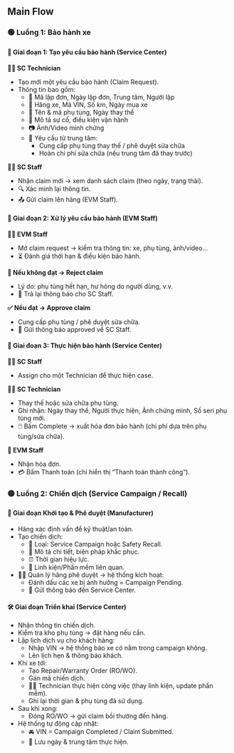 ## Main Flow
### 🟢 Luồng 1: Bảo hành xe
#### 🔹 Giai đoạn 1: Tạo yêu cầu bảo hành (Service Center)
**👨‍🔧 SC Technician**
+ Tạo mới một yêu cầu bảo hành (Claim Request).
+ Thông tin bao gồm:
    + 📌 Mã lập đơn, Ngày lập đơn, Trung tâm, Người lập
    + 🚗 Hãng xe, Mã VIN, Số km, Ngày mua xe
    + 🔧 Tên & mã phụ tùng, Ngày thay thế
    + 📝 Mô tả sự cố, điều kiện vận hành
    + 📷 Ảnh/Video minh chứng
    + 📨 Yêu cầu từ trung tâm:
        + Cung cấp phụ tùng thay thế / phê duyệt sửa chữa
        + Hoàn chi phí sửa chữa (nếu trung tâm đã thay trước)

**👩‍💼 SC Staff**
+ Nhận claim mới → xem danh sách claim (theo ngày, trạng thái).
+ 🔍 Xác minh lại thông tin.
+ 📤 Gửi claim lên hãng (EVM Staff).

#### 🔹 Giai đoạn 2: Xử lý yêu cầu bảo hành (EVM Staff)

**👨‍💼 EVM Staff**
+ Mở claim request → kiểm tra thông tin: xe, phụ tùng, ảnh/video...
+ ⏳ Đánh giá thời hạn & điều kiện bảo hành.

**🛑 Nếu không đạt → Reject claim**
+ Lý do: phụ tùng hết hạn, hư hỏng do người dùng, v.v.
+ 📩 Trả lại thông báo cho SC Staff.

**✅ Nếu đạt → Approve claim**
+ Cung cấp phụ tùng / phê duyệt sửa chữa.
+ 📩 Gửi thông báo approved về SC Staff.

#### 🔹 Giai đoạn 3: Thực hiện bảo hành (Service Center)
**👩‍💼 SC Staff**
+ Assign cho một Technician để thực hiện case.

**👨‍🔧 SC Technician**
+ Thay thế hoặc sửa chữa phụ tùng.
+ Ghi nhận: Ngày thay thế, Người thực hiện, Ảnh chứng minh, Số seri phụ tùng mới.
+ 🖱️ Bấm Complete → xuất hóa đơn bảo hành (chi phí dựa trên phụ tùng/sửa chữa).

**🏢 EVM Staff**
+ Nhận hóa đơn.
+ 💳 Bấm Thanh toán (chỉ hiển thị “Thanh toán thành công”).

### 🟡 Luồng 2: Chiến dịch (Service Campaign / Recall)
#### 📝 Giai đoạn Khởi tạo & Phê duyệt (Manufacturer)
+ Hãng xác định vấn đề kỹ thuật/an toàn.
+ Tạo chiến dịch:
    + 🔖 Loại: Service Campaign hoặc Safety Recall.
    + 📜 Mô tả chi tiết, biện pháp khắc phục.
    + ⏰ Thời gian hiệu lực.
    + 🧩 Linh kiện/Phần mềm liên quan.
+ 👨‍💼 Quản lý hãng phê duyệt → hệ thống kích hoạt:
    + Đánh dấu các xe bị ảnh hưởng = Campaign Pending.
    + 📩 Gửi thông báo đến Service Center.

#### 🛠️ Giai đoạn Triển khai (Service Center)
+ Nhận thông tin chiến dịch.
+ Kiểm tra kho phụ tùng → đặt hàng nếu cần.
+ Lập lịch dịch vụ cho khách hàng:
    + Nhập VIN → hệ thống báo xe có nằm trong campaign không.
    + Lên lịch hẹn & thông báo khách.
+ Khi xe tới:
    + Tạo Repair/Warranty Order (RO/WO).
    + Gán mã chiến dịch.
    + 👨‍🔧 Technician thực hiện công việc (thay linh kiện, update phần mềm).
    + Ghi lại thời gian & phụ tùng đã sử dụng.
+ Sau khi xong:
    + Đóng RO/WO → gửi claim bồi thường đến hãng.
+ Hệ thống tự động cập nhật:
    + 🚘 VIN = Campaign Completed / Claim Submitted.
    + 📅 Lưu ngày & trung tâm thực hiện.
